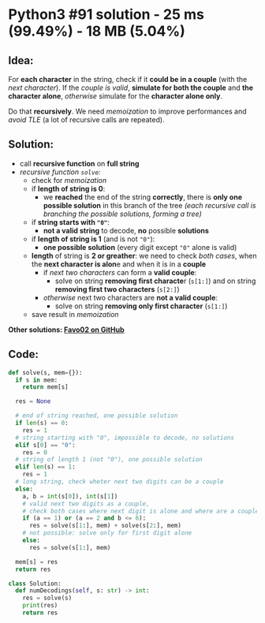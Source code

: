 # Python3 #91 solution - 25 ms (99.49%) - 18 MB (5.04%)

## Idea:

For **each character** in the string, check if it **could be in a couple** (with the _next character_). If the _couple is valid_, **simulate for both the couple** and **the character alone**, _otherwise_ simulate for the **character alone only**.

Do that **recursively**. We need _memoization_ to improve performances and _avoid TLE_ (a lot of recursive calls are repeated).

## Solution:

- call **recursive function** on **full string**
- _recursive function `solve`:_
  - check for _memoization_
  - if **length of string is 0**:
    - we **reached** the end of the string **correctly**, there is **only one possible solution** in this branch of the tree _(each recursive call is branching the possible solutions, forming a tree)_
  - if **string starts with `"0"`**:
    - **not a valid string** to decode, **no** possible **solutions**
  - if **length of string is 1** (and is not `"0"`):
    - **one possible solution** (every digit except `"0"` alone is valid)
  - **length** of string is **2 or greather**: we need to check _both cases_, when the **next character is alon**e and when it is in a **couple**
    - if _next two characters_ can form a **valid couple**:
      - solve on string **removing first characte**r (`s[1:]`) and on string **removing first two characters** (`s[2:]`)
    - _otherwise_ next two characters are **not a valid couple**:
      - solve on string **removing only first character** (`s[1:]`)
  - save result in _memoization_

**Other solutions: [Favo02 on GitHub](https://github.com/Favo02/leetcode)**

## Code:
```python
def solve(s, mem={}):
  if s in mem:
    return mem[s]

  res = None

  # end of string reached, one possible solution
  if len(s) == 0:
    res = 1
  # string starting with "0", impossible to decode, no solutions
  elif s[0] == "0":
    res = 0
  # string of length 1 (not "0"), one possible solution
  elif len(s) == 1:
    res = 1
  # long string, check wheter next two digits can be a couple
  else:
    a, b = int(s[0]), int(s[1])
    # valid next two digits as a couple,
    # check both cases where next digit is alone and where are a couple
    if (a == 1) or (a == 2 and b <= 6):
      res = solve(s[1:], mem) + solve(s[2:], mem)
    # not possible: solve only for first digit alone
    else:
      res = solve(s[1:], mem)

  mem[s] = res
  return res

class Solution:
  def numDecodings(self, s: str) -> int:
    res = solve(s)
    print(res)
    return res
```
